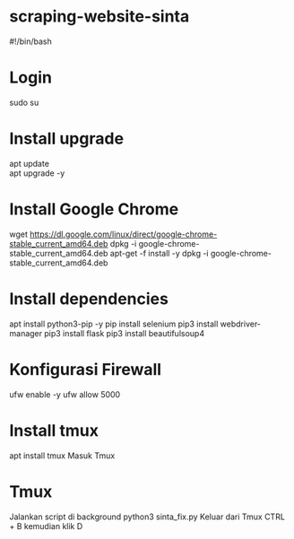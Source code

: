 # scraping-website-sinta

#!/bin/bash
# Login
sudo su
# Install upgrade
apt update <br>
apt upgrade -y

# Install Google Chrome
wget https://dl.google.com/linux/direct/google-chrome-stable_current_amd64.deb
dpkg -i google-chrome-stable_current_amd64.deb
apt-get -f install -y
dpkg -i google-chrome-stable_current_amd64.deb

# Install dependencies
apt install python3-pip -y
pip install selenium
pip3 install webdriver-manager
pip3 install flask
pip3 install beautifulsoup4

# Konfigurasi Firewall
ufw enable -y
ufw allow 5000

# Install tmux
apt install tmux
Masuk Tmux
# Tmux
Jalankan script di background
python3 sinta_fix.py
Keluar dari Tmux
CTRL + B kemudian klik D
